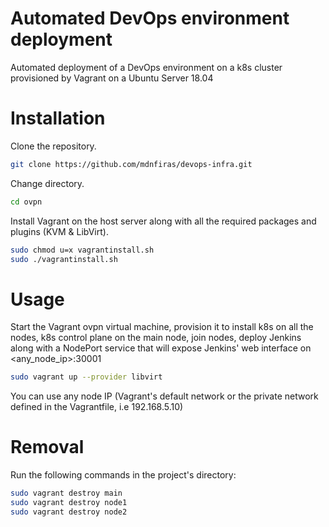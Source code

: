 # Automated DevOps environment deployment

Automated deployment of a DevOps environment on a k8s cluster provisioned by Vagrant on a Ubuntu Server 18.04

# Installation

Clone the repository.

```bash
git clone https://github.com/mdnfiras/devops-infra.git
```

Change directory.

```bash
cd ovpn
```

Install Vagrant on the host server along with all the required packages and plugins (KVM & LibVirt).


```bash
sudo chmod u=x vagrantinstall.sh
sudo ./vagrantinstall.sh
```

# Usage

Start the Vagrant ovpn virtual machine, provision it to install k8s on all the nodes, k8s control plane on the main node, join nodes, deploy Jenkins along with a NodePort service that will expose Jenkins' web interface on <any_node_ip>:30001

```bash
sudo vagrant up --provider libvirt
```

You can use any node IP (Vagrant's default network or the private network defined in the Vagrantfile, i.e 192.168.5.10)

# Removal

Run the following commands in the project's directory:

```bash
sudo vagrant destroy main
sudo vagrant destroy node1
sudo vagrant destroy node2
```
